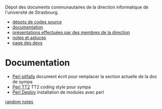 Dépot des documents communautaires de la direction informatique de l'université de Strasbourg.

* [dépots de codes source](http://github.com/unistra)
* [documentation](doc/)
* [présentations effectuées par des membres de la direction](talks/)
* [notes et astuces](tips/)
* [page des devs](dev/)

# Documentation

* [Perl pitfalls](dev/perl/pitfalls.html) document écrit pour remplacer la section actuelle de la doc de sympa
* [Perl TT2](dev/perl/tt2.html) TT2 coding style pour sympa
* [Perl Deploy](dev/perl/modules.html) installation de modules avec perl

[random notes](notes.html)


